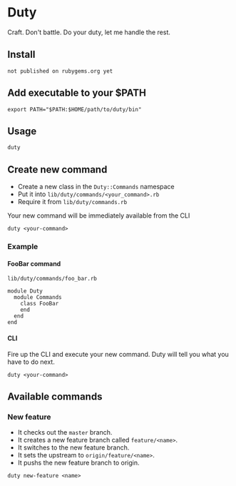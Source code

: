# Duty

Craft.
Don't battle.
Do your duty, let me handle the rest.

## Install

```
not published on rubygems.org yet
```

## Add executable to your $PATH

```
export PATH="$PATH:$HOME/path/to/duty/bin"
```

## Usage

```
duty
```

## Create new command

* Create a new class in the `Duty::Commands` namespace
* Put it into `lib/duty/commands/<your_command>.rb`
* Require it from `lib/duty/commands.rb`

Your new command will be immediately available from the CLI

```
duty <your-command>
```

### Example

#### FooBar command

`lib/duty/commands/foo_bar.rb`

```
module Duty
  module Commands
    class FooBar
    end
  end
end
```

#### CLI

Fire up the CLI and execute your new command.
Duty will tell you what you have to do next.

```
duty <your-command>
```

## Available commands

### New feature

* It checks out the `master` branch.
* It creates a new feature branch called `feature/<name>`.
* It switches to the new feature branch.
* It sets the upstream to `origin/feature/<name>`.
* It pushs the new feature branch to origin.

```
duty new-feature <name>
```

